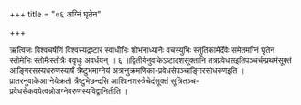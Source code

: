 +++
title = "०६ अग्निं घृतेन"

+++

ऋत्विजः विश्वचर्षणिं विश्वस्यद्रष्टारं स्वाधीभिः शोभनाध्यानैः वचस्युभिः स्तुतिकामैर्देवैः समेतमग्निं घृतेन स्तोमेभिः स्तोमैःस्तोत्रैः ववृधुः अवर्धयन् ॥ ६ ॥द्वितीयेनुवाकेऽष्टादशसूक्तानि तत्रप्रवेधसइतिपञ्चर्चम्प्रथमंसूक्तं आङ्गिरसस्यधरुणस्यार्षं त्रैष्टुभमाग्नेयं अत्रानुक्रमणिका-प्रवेधसेपञ्चाङ्गिरसोधरुणइति । प्रातरनुवाकेआग्नेयेक्रतौ त्रैष्टुभेछन्दसि आश्विनशस्त्रेचेदंसूक्तं सूत्रितञ्च-प्रवेधसेकवयेत्वन्नोअग्नेवरुणस्यविद्वानितीति ।